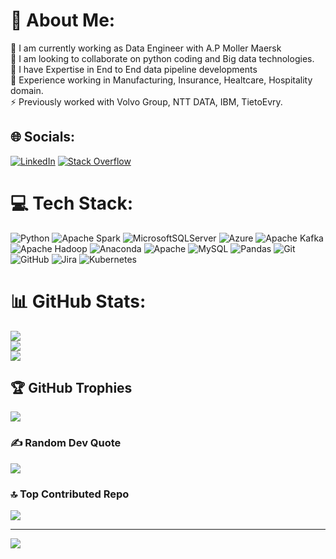 # 💫 About Me:
🔭 I am currently working as Data Engineer with A.P Moller Maersk<br>🌱 I am looking to collaborate on python coding and Big data technologies.<br>💬 I have Expertise in End to End data pipeline developments <br> 👯 Experience working in Manufacturing, Insurance, Healtcare, Hospitality domain. <br> ⚡ Previously worked with Volvo Group, NTT DATA, IBM, TietoEvry.


## 🌐 Socials:
[![LinkedIn](https://img.shields.io/badge/LinkedIn-%230077B5.svg?logo=linkedin&logoColor=white)](https://www.linkedin.com/in/prathikm/) [![Stack Overflow](https://img.shields.io/badge/-Stackoverflow-FE7A16?logo=stack-overflow&logoColor=white)](https://stackoverflow.com/users/11190218/prathik-kini) 

# 💻 Tech Stack:
![Python](https://img.shields.io/badge/python-3670A0?style=for-the-badge&logo=python&logoColor=ffdd54) ![Apache Spark](https://img.shields.io/badge/Apache%20Spark-FDEE21?style=for-the-badge&logo=apachespark&logoColor=black) ![MicrosoftSQLServer](https://img.shields.io/badge/Microsoft%20SQL%20Server-CC2927?style=for-the-badge&logo=microsoft%20sql%20server&logoColor=white) ![Azure](https://img.shields.io/badge/azure-%230072C6.svg?style=for-the-badge&logo=microsoftazure&logoColor=white) ![Apache Kafka](https://img.shields.io/badge/Apache%20Kafka-000?style=for-the-badge&logo=apachekafka) ![Apache Hadoop](https://img.shields.io/badge/Apache%20Hadoop-66CCFF?style=for-the-badge&logo=apachehadoop&logoColor=black) ![Anaconda](https://img.shields.io/badge/Anaconda-%2344A833.svg?style=for-the-badge&logo=anaconda&logoColor=white) ![Apache](https://img.shields.io/badge/apache-%23D42029.svg?style=for-the-badge&logo=apache&logoColor=white) ![MySQL](https://img.shields.io/badge/mysql-4479A1.svg?style=for-the-badge&logo=mysql&logoColor=white) ![Pandas](https://img.shields.io/badge/pandas-%23150458.svg?style=for-the-badge&logo=pandas&logoColor=white) ![Git](https://img.shields.io/badge/git-%23F05033.svg?style=for-the-badge&logo=git&logoColor=white) ![GitHub](https://img.shields.io/badge/github-%23121011.svg?style=for-the-badge&logo=github&logoColor=white) ![Jira](https://img.shields.io/badge/jira-%230A0FFF.svg?style=for-the-badge&logo=jira&logoColor=white) ![Kubernetes](https://img.shields.io/badge/kubernetes-%23326ce5.svg?style=for-the-badge&logo=kubernetes&logoColor=white)
# 📊 GitHub Stats:
![](https://github-readme-stats.vercel.app/api?username=PrathikKini&theme=dark&hide_border=false&include_all_commits=true&count_private=false)<br/>
![](https://github-readme-streak-stats.herokuapp.com/?user=PrathikKini&theme=dark&hide_border=false)<br/>
![](https://github-readme-stats.vercel.app/api/top-langs/?username=PrathikKini&theme=dark&hide_border=false&include_all_commits=true&count_private=false&layout=compact)

## 🏆 GitHub Trophies
![](https://github-profile-trophy.vercel.app/?username=PrathikKini&theme=radical&no-frame=false&no-bg=false&margin-w=4)

### ✍️ Random Dev Quote
![](https://quotes-github-readme.vercel.app/api?type=horizontal&theme=radical)

### 🔝 Top Contributed Repo
![](https://github-contributor-stats.vercel.app/api?username=PrathikKini&limit=5&theme=dark&combine_all_yearly_contributions=true)

---
[![](https://visitcount.itsvg.in/api?id=PrathikKini&icon=0&color=0)](https://visitcount.itsvg.in)

<!-- Proudly created with GPRM ( https://gprm.itsvg.in ) -->
